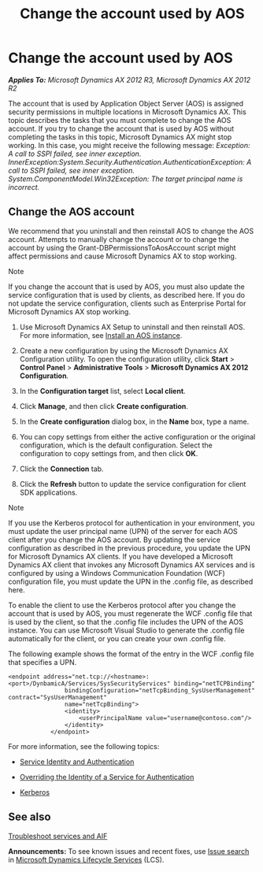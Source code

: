 ﻿---
title: Change the account used by AOS
TOCTitle: Change the account used by AOS
ms:assetid: 87aaf2fa-1190-4036-9d39-c1252c48da88
ms:mtpsurl: https://technet.microsoft.com/en-us/library/JJ585430(v=AX.60)
ms:contentKeyID: 48808018
ms.date: 04/18/2014
mtps_version: v=AX.60
---

# Change the account used by AOS 


_**Applies To:** Microsoft Dynamics AX 2012 R3, Microsoft Dynamics AX 2012 R2_

The account that is used by Application Object Server (AOS) is assigned security permissions in multiple locations in Microsoft Dynamics AX. This topic describes the tasks that you must complete to change the AOS account. If you try to change the account that is used by AOS without completing the tasks in this topic, Microsoft Dynamics AX might stop working. In this case, you might receive the following message: *Exception: A call to SSPI failed, see inner exception. InnerException:System.Security.Authentication.AuthenticationException: A call to SSPI failed, see inner exception. System.ComponentModel.Win32Exception: The target principal name is incorrect.*

## Change the AOS account

We recommend that you uninstall and then reinstall AOS to change the AOS account. Attempts to manually change the account or to change the account by using the Grant-DBPermissionsToAosAccount script might affect permissions and cause Microsoft Dynamics AX to stop working.


> [!NOTE]
> <P>If you change the account that is used by AOS, you must also update the service configuration that is used by clients, as described here. If you do not update the service configuration, clients such as Enterprise Portal for Microsoft Dynamics AX stop working.</P>



1.  Use Microsoft Dynamics AX Setup to uninstall and then reinstall AOS. For more information, see [Install an AOS instance](install-an-aos-instance.md).

2.  Create a new configuration by using the Microsoft Dynamics AX Configuration utility. To open the configuration utility, click **Start** \> **Control Panel** \> **Administrative Tools** \> **Microsoft Dynamics AX 2012 Configuration**.

3.  In the **Configuration target** list, select **Local client**.

4.  Click **Manage**, and then click **Create configuration**.

5.  In the **Create configuration** dialog box, in the **Name** box, type a name.

6.  You can copy settings from either the active configuration or the original configuration, which is the default configuration. Select the configuration to copy settings from, and then click **OK**.

7.  Click the **Connection** tab.

8.  Click the **Refresh** button to update the service configuration for client SDK applications.


> [!NOTE]
> <P>If you use the Kerberos protocol for authentication in your environment, you must update the user principal name (UPN) of the server for each AOS client after you change the AOS account. By updating the service configuration as described in the previous procedure, you update the UPN for Microsoft Dynamics AX clients. If you have developed a Microsoft Dynamics AX client that invokes any Microsoft Dynamics AX services and is configured by using a Windows Communication Foundation (WCF) configuration file, you must update the UPN in the .config file, as described here.</P>



To enable the client to use the Kerberos protocol after you change the account that is used by AOS, you must regenerate the WCF .config file that is used by the client, so that the .config file includes the UPN of the AOS instance. You can use Microsoft Visual Studio to generate the .config file automatically for the client, or you can create your own .config file.

The following example shows the format of the entry in the WCF .config file that specifies a UPN.

    <endpoint address="net.tcp://<hostname>:<port>/DynbamicA/Services/SysSecurityServices" binding="netTCPBinding"
                    bindingConfiguration="netTcpBinding_SysUserManagement" contract="SysUserManagement"
                    name="netTcpBinding">
                    <identity>
                        <userPrincipalName value="username@contoso.com"/>
                    </identity>
                </endpoint>

For more information, see the following topics:

  - [Service Identity and Authentication](http://msdn.microsoft.com/en-us/library/ms733130.aspx)

  - [Overriding the Identity of a Service for Authentication](http://msdn.microsoft.com/en-us/library/ms733130.aspx)

  - [Kerberos](http://technet.microsoft.com/en-us/library/cc753173\(ws.10\).aspx)

## See also

[Troubleshoot services and AIF](troubleshoot-services-and-aif.md)

  
**Announcements:** To see known issues and recent fixes, use [Issue search](http://go.microsoft.com/fwlink/?linkid=389258) in [Microsoft Dynamics Lifecycle Services](http://go.microsoft.com/fwlink/?linkid=306505) (LCS).

